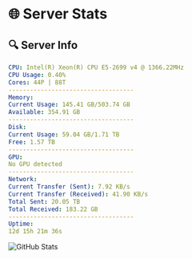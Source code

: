 # 🌐 Server Stats
## 🔍 Server Info
```yaml
CPU: Intel(R) Xeon(R) CPU E5-2699 v4 @ 1366.22MHz
CPU Usage: 0.40%
Cores: 44P | 88T
-----------------------------------
Memory:
Current Usage: 145.41 GB/503.74 GB
Available: 354.91 GB
-----------------------------------
Disk:
Current Usage: 59.04 GB/1.71 TB
Free: 1.57 TB
-----------------------------------
GPU:
No GPU detected
-----------------------------------
Network:
Current Transfer (Sent): 7.92 KB/s
Current Transfer (Received): 41.90 KB/s
Total Sent: 20.05 TB
Total Received: 183.22 GB
-----------------------------------
Uptime:
12d 15h 21m 36s
```
![GitHub Stats](https://img.shields.io/badge/Updated-2025-03-20_12:44:25-blue)